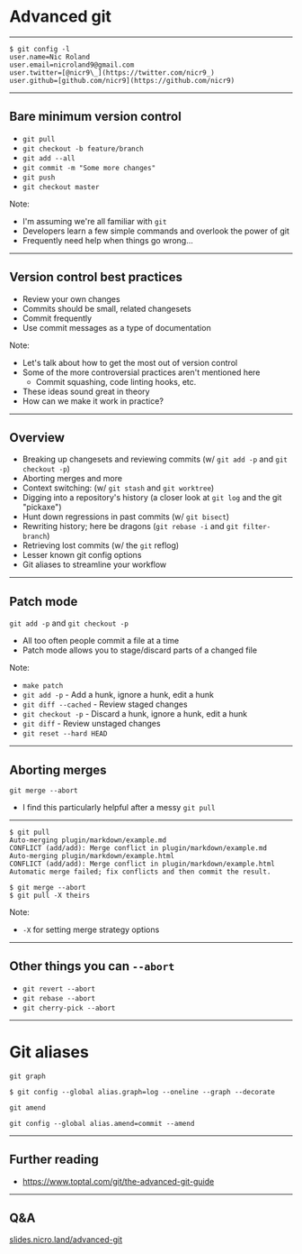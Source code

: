 # Advanced git

---

```
$ git config -l
user.name=Nic Roland
user.email=nicroland9@gmail.com
user.twitter=[@nicr9\_](https://twitter.com/nicr9_)
user.github=[github.com/nicr9](https://github.com/nicr9)
```

----

## Bare minimum version control

* `git pull`
* `git checkout -b feature/branch`
* `git add --all`
* `git commit -m "Some more changes"`
* `git push`
* `git checkout master`

Note:

* I'm assuming we're all familiar with `git`
* Developers learn a few simple commands and overlook the power of git
* Frequently need help when things go wrong...

---

## Version control best practices

* Review your own changes
* Commits should be small, related changesets
* Commit frequently
* Use commit messages as a type of documentation

Note:

* Let's talk about how to get the most out of version control
* Some of the more controversial practices aren't mentioned here
    * Commit squashing, code linting hooks, etc.
* These ideas sound great in theory
* How can we make it work in practice?

----

## Overview

* Breaking up changesets and reviewing commits (w/ `git add -p` and `git checkout -p`)
* Aborting merges and more
* Context switching: (w/ `git stash` and `git worktree`)
* Digging into a repository's history (a closer look at `git log` and the git "pickaxe")
* Hunt down regressions in past commits (w/ `git bisect`)
* Rewriting history; here be dragons (`git rebase -i` and `git filter-branch`)
* Retrieving lost commits (w/ the `git` reflog)
* Lesser known git config options
* Git aliases to streamline your workflow

----

## Patch mode

`git add -p` and `git checkout -p`

* All too often people commit a file at a time
* Patch mode allows you to stage/discard parts of a changed file

Note:
* `make patch`
* `git add -p` - Add a hunk, ignore a hunk, edit a hunk
* `git diff --cached` - Review staged changes
* `git checkout -p` - Discard a hunk, ignore a hunk, edit a hunk
* `git diff` - Review unstaged changes
* `git reset --hard HEAD`

----

## Aborting merges

`git merge --abort`

* I find this particularly helpful after a messy `git pull`

---

```
$ git pull
Auto-merging plugin/markdown/example.md
CONFLICT (add/add): Merge conflict in plugin/markdown/example.md
Auto-merging plugin/markdown/example.html
CONFLICT (add/add): Merge conflict in plugin/markdown/example.html
Automatic merge failed; fix conflicts and then commit the result.

$ git merge --abort
$ git pull -X theirs
```

Note:

* `-X` for setting merge strategy options

---

## Other things you can `--abort`

* `git revert --abort`
* `git rebase --abort`
* `git cherry-pick --abort`

----



# Git aliases

`git graph`

```
$ git config --global alias.graph=log --oneline --graph --decorate
```

`git amend`

```
git config --global alias.amend=commit --amend
```

----

## Further reading

* https://www.toptal.com/git/the-advanced-git-guide

---

## Q&A

[slides.nicro.land/advanced-git](http://slides.nicro.land/advanced-git)
